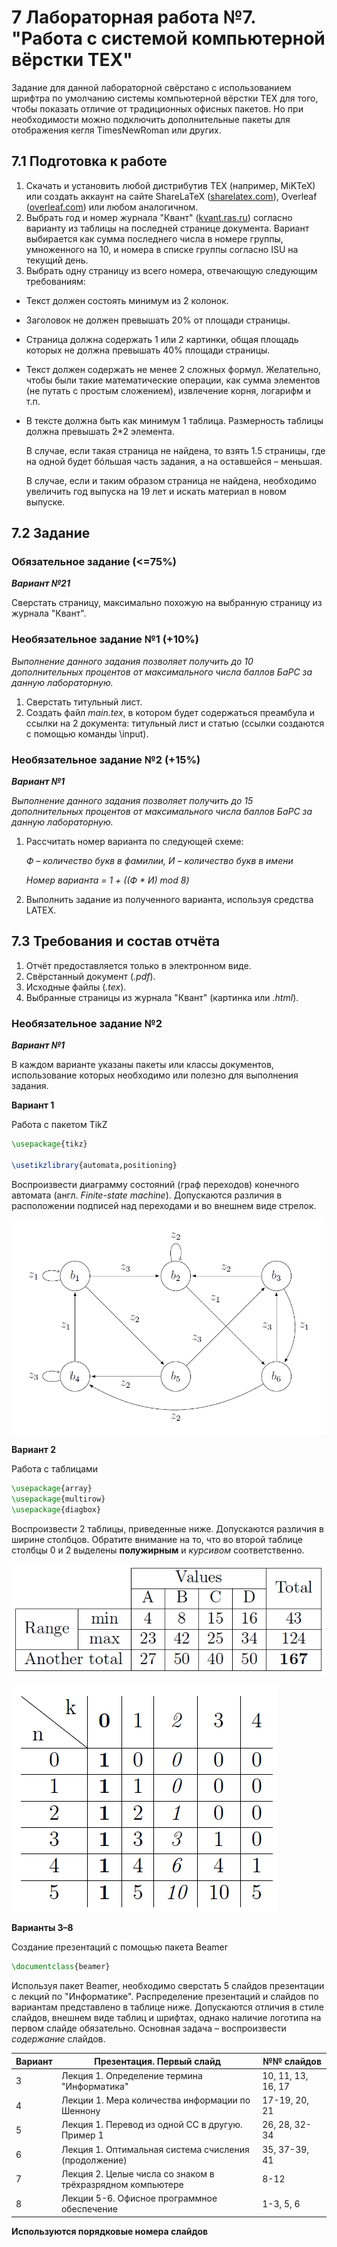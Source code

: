 # 7 Лабораторная работа №7. "Работа с системой компьютерной вёрстки TEX"
Задание для данной лабораторной свёрстано с использованием шрифтра по умолчанию системы компьютерной вёрстки TEX для того, чтобы показать отличие от традиционных офисных пакетов. Но при необходимости можно подключить дополнительные пакеты для отображения кегля TimesNewRoman или других. 
## 7.1 Подготовка к работе
1. Скачать и установить любой дистрибутив TEX (например, MiKTeX) или создать
   аккаунт на сайте ShareLaTeX ([sharelatex.com](https://www.sharelatex.com/)), Overleaf ([overleaf.com](https://www.overleaf.com/)) или
   любом аналогичном.
2. Выбрать год и номер журнала "Квант" ([kvant.ras.ru](https://kvant.ras.ru/)) согласно варианту из
   таблицы на последней странице документа. Вариант выбирается как сумма
   последнего числа в номере группы, умноженного на 10, и номера в списке
   группы согласно ISU на текущий день.
3. Выбрать одну страницу из всего номера, отвечающую следующим требованиям:
- Текст должен состоять минимум из 2 колонок.
- Заголовок не должен превышать 20% от площади страницы. 
- Страница должна содержать 1 или 2 картинки, общая площадь которых
   не должна превышать 40% площади страницы.
- Текст должен содержать не менее 2 сложных формул. Желательно, чтобы
   были такие математические операции, как сумма элементов (не путать с
   простым сложением), извлечение корня, логарифм и т.п.
- В тексте должна быть как минимум 1 таблица. Размерность таблицы
   должна превышать 2*2 элемента.

   В случае, если такая страница не найдена, то взять 1.5 страницы, где на одной
   будет б&#243;льшая часть задания, а на оставшейся – меньшая.

  В случае, если и таким образом страница не найдена, необходимо увеличить
     год выпуска на 19 лет и искать материал в новом выпуске. 
## 7.2 Задание
### Обязательное задание (<=75%)
___Вариант №21___

   Сверстать страницу, максимально похожую на выбранную страницу из журнала
   "Квант". 
### Необязательное задание №1 (+10%)
   _Выполнение данного задания позволяет получить до 10 дополнительных процентов
   от максимального числа баллов БаРС за данную лабораторную._
1. Сверстать титульный лист.
2. Создать файл _main.tex_, в котором будет содержаться преамбула и ссылки на 2
   документа: титульный лист и статью (ссылки создаются с помощью команды
   \input).
### Необязательное задание №2 (+15%)

___Вариант №1___

   _Выполнение данного задания позволяет получить до 15 дополнительных процентов
   от максимального числа баллов БаРС за данную лабораторную._
1. Рассчитать номер варианта по следующей схеме:

   _Ф – количество букв в фамилии, И – количество букв в имени_

    _Номер варианта = 1 + ((Ф \* И) mod 8)_
2. Выполнить задание из полученного варианта, используя средства LATEX.
## 7.3 Требования и состав отчёта
1. Отчёт предоставляется только в электронном виде.
2. Свёрстанный документ (_.pdf_).
3. Исходные файлы (_.tex_).
4. Выбранные страницы из журнала "Квант" (картинка или _.html_).

### Необязательное задание №2

___Вариант №1___

В каждом варианте указаны пакеты или классы документов, использование которых
необходимо или полезно для выполнения задания.

__Вариант 1__

Работа с пакетом TikZ
```tex
\usepackage{tikz}

\usetikzlibrary{automata,positioning}
```
Воспроизвести диаграмму состояний (граф переходов) конечного автомата (англ.
_Finite-state machine_). Допускаются различия в расположении подписей над
переходами и во внешнем виде стрелок.

![image](img/img1.png)

__Вариант 2__

Работа с таблицами
```tex
\usepackage{array}
\usepackage{multirow}
\usepackage{diagbox}
```
Воспроизвести 2 таблицы, приведенные ниже. Допускаются различия в ширине
столбцов. Обратите внимание на то, что во второй таблице столбцы 0 и 2 выделены
__полужирным__ и _курсивом_ соответственно.

![image](img/img2.png)

![image](img/img3.png)

__Варианты 3–8__

Создание презентаций с помощью пакета Beamer
```tex
\documentclass{beamer}
```
Используя пакет Beamer, необходимо сверстать 5 слайдов презентации с лекций по
"Информатике". Распределение презентаций и слайдов по вариантам представлено
в таблице ниже. Допускаются отличия в стиле слайдов, внешнем виде таблиц и
шрифтах, однако наличие логотипа на первом слайде обязательно. Основная задача
– воспроизвести _содержание_ слайдов.

| Вариант  | Презентация. Первый слайд                                  | №№ слайдов           |
|----------|------------------------------------------------------------|----------------------| 
| 3        | Лекция 1. Определение термина "Информатика"                | 10, 11, 13, 16, 17   | 
| 4        | Лекции 1. Мера количества информации по Шеннону            | 17-19, 20, 21        |
| 5        | Лекция 1. Перевод из одной СС в другую. Пример 1           | 26, 28, 32-34        |
| 6        | Лекция 1. Оптимальная система счисления (продолжение)      | 35, 37-39, 41        |
| 7        | Лекция 2. Целые числа со знаком в трёхразрядном компьютере | 8-12                 |
| 8        | Лекции 5-6. Офисное программное обеспечение                | 1-3, 5, 6            |

__Используются порядковые номера слайдов__
